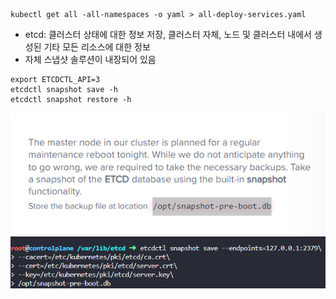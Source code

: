 ```
kubectl get all -all-namespaces -o yaml > all-deploy-services.yaml
```

- etcd: 클러스터 상태에 대한 정보 저장, 클러스터 자체, 노드 및 클러스터 내에서 생성된 기타 모든 리소스에 대한 정보
- 자체 스냅샷 솔루션이 내장되어 있음
```
export ETCDCTL_API=3
etcdctl snapshot save -h
etcdctl snapshot restore -h
```

![img.png](img.png)
![img_1.png](img_1.png)